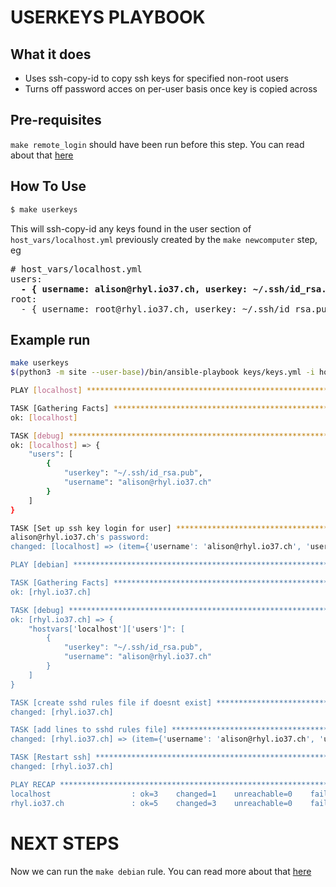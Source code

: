 # USERKEYS PLAYBOOK

## What it does

* Uses ssh-copy-id to copy ssh keys for specified non-root users
* Turns off password acces on per-user basis once key is copied across

## Pre-requisites

`make remote_login` should have been run before this step. You can read about that [here](/docs/remote_login.md)

## How To Use

```bash
$ make userkeys
```

This will ssh-copy-id any keys found in the user section of `host_vars/localhost.yml` previously created by the `make newcomputer` step, eg

<pre>
# host_vars/localhost.yml
users:
  <b>- { username: alison@rhyl.io37.ch, userkey: ~/.ssh/id_rsa.pub }</b>
root:
  - { username: root@rhyl.io37.ch, userkey: ~/.ssh/id_rsa.pub }
</pre>

## Example run

```bash
make userkeys
$(python3 -m site --user-base)/bin/ansible-playbook keys/keys.yml -i hosts

PLAY [localhost] **********************************************************************************************************************

TASK [Gathering Facts] ****************************************************************************************************************
ok: [localhost]

TASK [debug] **************************************************************************************************************************
ok: [localhost] => {
    "users": [
        {
            "userkey": "~/.ssh/id_rsa.pub",
            "username": "alison@rhyl.io37.ch"
        }
    ]
}

TASK [Set up ssh key login for user] **************************************************************************************************
alison@rhyl.io37.ch's password:
changed: [localhost] => (item={'username': 'alison@rhyl.io37.ch', 'userkey': '~/.ssh/id_rsa.pub'})

PLAY [debian] *************************************************************************************************************************

TASK [Gathering Facts] ****************************************************************************************************************
ok: [rhyl.io37.ch]

TASK [debug] **************************************************************************************************************************
ok: [rhyl.io37.ch] => {
    "hostvars['localhost']['users']": [
        {
            "userkey": "~/.ssh/id_rsa.pub",
            "username": "alison@rhyl.io37.ch"
        }
    ]
}

TASK [create sshd rules file if doesnt exist] *****************************************************************************************
changed: [rhyl.io37.ch]

TASK [add lines to sshd rules file] ***************************************************************************************************
changed: [rhyl.io37.ch] => (item={'username': 'alison@rhyl.io37.ch', 'userkey': '~/.ssh/id_rsa.pub'})

TASK [Restart ssh] ********************************************************************************************************************
changed: [rhyl.io37.ch]

PLAY RECAP ****************************************************************************************************************************
localhost                  : ok=3    changed=1    unreachable=0    failed=0    skipped=0    rescued=0    ignored=0
rhyl.io37.ch               : ok=5    changed=3    unreachable=0    failed=0    skipped=0    rescued=0    ignored=0
```

# NEXT STEPS

Now we can run the `make debian` rule. You can read more about that [here](/docs/debian.md)
